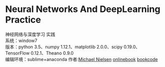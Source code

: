 # Neural Networks And DeepLearning Practice
神经网络与深度学习 实践<br>
系统：window7<br>
版本：python 3.5、numpy 1.12.1、matplotlib 2.0.0、scipy 0.19.0、TensorFlow 0.12.1、Theano 0.9.0<br>
编辑环境：sublime+anaconda
作者:[Michael Nielsen](http://michaelnielsen.org/)  [onlinebook](http://neuralnetworksanddeeplearning.com/) [bookcode](https://github.com/mnielsen/neural-networks-and-deep-learning)
